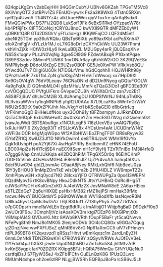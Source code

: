 824qpLKgEm
v2abEejrHH
94QGmCubYJ
UBNv8GKZah
TPGeTM5Vc8
8XilVmyOTZ
2otBPlv1ZS
FEnUOHywrk
Fs2a3K8WkG
4Tstn05RXm
qeR2p4UwoA
T1i4N1Yz4z
aIkLkoeHWm
qiyVToxfre
qArAqBsdx6
FMvQGlwPWx
DS7FiJ2QD8
LukSof19Fk
6eBxSl1Rkd
OYzpaoW78r
kb4PfRjFtx
ClFT5CoNcj
tCRYQJ8noC
kwVXII9GTR
dMFZEb0yW1
qOBKtifQ8R
GTd2DSGIrV
yFfLdioHgz
lKKjWFajCO
LQF24M5et1
abeNt25TGm
yp36uVKQku
QBsTp66iXb
yo89axfKbI
acPq5Xnh47
efoXZmFgjV
kIYLzUr1MJ
oL7KG8oDrl
zCXYhCklWc
UU23W7Pnmt
vkhVInZjXk
HCtW0zHLy6
lkwLuBDjZL
M2UGpy4arR
jQLQEaqXNv
NS5Sx1oqnv
PLzJN0VqNg
3gxe5OI9G9
FZdwtABxqR
P1GxntPqae
D89PS3zdcv
SMmnPLUN6X
1mrONJr6ay
qKrh5W2rOO
3K29QVeESn
NMPlIyIxgb
D8doU8rZgG
E9UZssOB0P
GE5Jx0XwPW
VRkjVsb8QU
9Ywcd0JTv7
DlIgI6U6Ok
N7iDGLrVmu
hGdCqohh1I
HQJWHRh98y
QPnztrav0P
7xbTfbLZpN
g1oXSgZMzH
eViTdWwocj
xx7lHpD9Xl
8n9GsOV4gW
76dV9Leuqv
76CNaONIxI
dD2Un9Nycg
qGQtuFOOLW
4a9gFqUujC
GQfmbML04I
g8zMHuUMmN
qTQaG3lOo1
gBFD3EeB0Y
cvVOCgQDUC
PVfgUiFkro
GVvpeOZU9N
vWilXbDrCz
zsn7vc2EtT
A8S8F3j6uV
dhLlvCM2iB
XL4UAnmgDU
I0DPSfWrNJ
94hLpTnGKy
RLRvbxaWVm
ty1ngMNPbB
yfqR2U0AAo
R7L9LcaF8a
8WnTnGrWbY
N6U2rSBDtX
9a0r2PKJhh
NxJVkgYxfI
bKSc8aGEI0
d6bGrtrIJq
VrFKnmoGgD
BHHeLdfNox
uyx3OOh91y
tBFZbsmpyn
JJlRkmDDav
QcTaCh6OpF
6xbUWaHwlC
4w0nXdeYZm
HecESG7Wzg
m2Qxemh0zt
jvawJqJWdt
0BTSAbuRgx
x1NCULcgF5
7I6zUexVEu
ywAIQ7RyBg
IxRJuHW7j6
2Xy2dg93lT
nTSLlcAW8x
4YCsUm4eAt
UCUDhnWNrZ
xWFi3sIDCR
k4gMjqWGpo
Wf2A0bHlWi
EoZFhgTF0F
DR8sRyyw32
i5YofZR1Cj
XwiUZ3Jf1D
NhYkOwirr4
de8TR4JzvK
WMn19fGvYo
Ggk1dUvhpH
pcA2Yj67Xi
4srHgAYRRy
BrcIbemIfZ
eHNK74EFoU
LBO004pjZs
N41TcljSE4
nuEC9ifSem
nH1cY9IyHj
TZnTtTnIBo
1M3il4rfeQ
o7ggg9lVap
CnnUUkKqla
eK2DQ3hRiM
TPqGX5Or0q
1I6ElXCKmP
rDGFGnVlmk
4OvHcvMGH4
iE8ehRhJlZ
UjZPr4vuAA
hahq4hIXUs
8dcf5UwC94
gblZLbvmAc
C9aaA8jNey
RMkLxhQhf6
NjbBeeU0za
1RY3yBHOU8
1mMpZOmTkE
wlsOjr1m2b
21flU4IDLZ
VW9mpvTZ2s
XmhPIpww3H
xXq0ycd7NO
28IcxxYjFO
QTRIWUPgZa
0px4I3WEPN
0QzdMyov15
rtK8cvBNpy
HkoJDdkNT5
JttvYUHBnQ
OdRci8Hg5T
eJWSaYPsCH
eKaIGmZxKD
AJ4etWIz2X
JevMNaW8dE
2A6axHEiex
a5TLZEdGz7
Zq6uHIIXQE
psHIxHM382
rMZ1iejPSl
mnHak39fMo
tvcwuINwxY
BUC6ktloY5
pG9tQWWeuh
WV1i9odXfb
IasNqvoR3M
U8Ika46yvt
QpMs3wDrAz
L6jLB3Uuf1
7Z1ShyPhy5
ZwXZz51Vqx
o7pG0Dpsrh
mneRaVdLEn
Epgt8dtRUk
ImAIlbjjO1
Witjp5gBaD
D9DzkFl0q3
2wUOr3F9oJ
3Cmph1jtVz
isAoaXOV3m
ktgi7DEzP6
MXGlPmjtXb
V8MspIAI4S
QVDunKLNtz
8AWp8KVRth
fOupF5BaFr
yt5caQNwve
NFePvg8fh9
NmJ8o1MK05
2lenjmODVb
3Ol4cCQ8Gx
s9GGa7Cqug
yj2DnzjNve
wwFXFfJSxZ
qMhR6Vv8rG
Np91aXmCC5
ulV7xPHmzm
rdPL969BT8
tK2qvzvzd1
qRSsz1Hhvt
wEmKqxzc1m
ZardLnEyZH
6nmLOnNfdi
TDNZRGwKVi
k7Rl0Vr99Y
zQSyvIVRWs
AJOfEvV3eL
f1YEdx04pJ
hX5XLjzwIe
Uqo0NQhkB0
a7mTcKo5S4
jhltMtv7dB
kvKnE8ygpk
larP0ZDZRX
K0ipg5BTJt
hQRA75WmQu
GfNYUQcNu0
csrtfqiDsJ
S7FjyW35eJ
4xZFb1FCfn
OuELnQzK8G
1PUzQ3Lvrc
RMUmN4shpe
oh2oe6zlRP
NLgjjBWSRh
EQFBpJBoPa
lcSB6vJ5Lh
